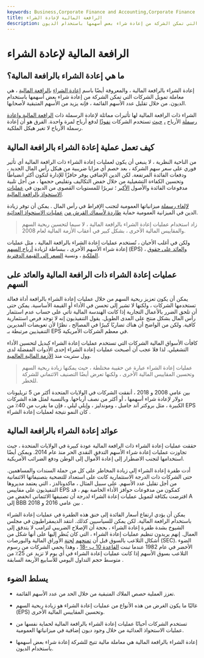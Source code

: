 ```yaml
---
keywords: Business,Corporate Finance and Accounting,Corporate Finance
title: الرافعة المالية لإعادة الشراء
description: إعادة الشراء بالرافعة المالية هي معاملة تمويل الشركات التي تمكن الشركة من إعادة شراء بعض أسهمها باستخدام الديون.
---
```


# الرافعة المالية لإعادة الشراء
## ما هي إعادة الشراء بالرافعة المالية؟

إعادة الشراء بالرافعة المالية ، والمعروفة أيضًا باسم [إعادة الشراء](/sharerepurchase) [بالرافعة المالية](/sharerepurchase) ، هي معاملة تمويل الشركات التي تمكن الشركة من إعادة شراء بعض أسهمها باستخدام الديون. من خلال تقليل عدد الأسهم القائمة ، فإنه يزيد من الأسهم المتبقية لأصحابها.

الشراء ذات الرافعة المالية لها تأثيرات مماثلة لإعادة الرسملة ذات [الرافعة المالية وإعادة رسملة](/leveragedrecapitalization) الأرباح [،](/dividendrecap) [حيث](/leveragedrecapitalization) تستخدم الشركات [نفوذًا](/leverage) لدفع أرباح لمرة واحدة. الفرق هو أن إعادة رسملة الأرباح لا تغير هيكل الملكية.

## كيف تعمل عملية إعادة الشراء بالرافعة المالية

من الناحية النظرية ، لا ينبغي أن يكون لعمليات إعادة الشراء ذات الرافعة المالية أي تأثير فوري على سعر سهم الشركة ، بعد خصم أي مزايا ضريبية من هيكل رأس المال الجديد ، ودفعات الفائدة المرتفعة. لكن الدين الإضافي يوفر حافزًا للإدارة لتكون أكثر انضباطًا وتحسين الكفاءة التشغيلية من خلال خفض التكاليف وتقليص حجمها ، من أجل تلبية مدفوعات الفائدة والأصول [الأكبر](/principal) ؛ تبريرًا للمستويات القصوى من الديون في [عمليات الاستحواذ بالرافعة المالية](/leveragedbuyout).

[لإلغاء رسملة](/overcapitalization) ميزانياتها العمومية لتجنب الإفراط في رأس المال . يمكن أن توفر زيادة الدين في الميزانية العمومية حماية [طاردة لأسماك القرش من](/sharkrepellent) [عمليات الاستحواذ العدائية](/hostiletakeover).

> زاد استخدام عمليات إعادة الشراء بالرافعة المالية ، لا سيما لتحسين ربحية السهم والمقاييس المالية الأخرى ، بشكل كبير في أعقاب الأزمة المالية لعام 2008.

>

ولكن في أغلب الأحيان ، تُستخدم عمليات إعادة الشراء بالرافعة المالية ، مثل عمليات إعادة شراء الأسهم الأخرى ، ببساطة لزيادة [أرباح السهم](/eps) (EPS) ، [والعائد على حقوق الملكية](/returnonequity) ، ونسبة [السعر إلى القيمة الدفترية](/price-to-bookratio).

## عمليات إعادة الشراء ذات الرافعة المالية والعائد على السهم

يمكن أن يكون تعزيز ربحية السهم من خلال عمليات إعادة الشراء بالرافعة أداة فعالة تستخدمها الشركات ، ولكنها لا تشير إلى تحسن في الأداء أو القيمة الأساسية. يمكن حتى أن تلحق الضرر بالأعمال التجارية إذا كانت الهندسة المالية تأتي على حساب عدم استثمار رأس المال بشكل منتج على المدى الطويل. يقول التنفيذيون إنه لا توجد فرص استثمارية كافية. ولكن من الواضح أن هناك تضاربًا كبيرًا في المصالح ، نظرًا لأن تعويضات المديرين التنفيذيين مرتبطة بـ EPS في معظم الشركات الأمريكية.

كافأت الأسواق المالية الشركات التي تستخدم عمليات إعادة الشراء كبديل لتحسين الأداء التشغيلي. لذا فلا عجب أن أصبحت عمليات إعادة الشراء إحدى الأدوات المفضلة لدى وول ستريت منذ [الأزمة المالية العالمية](/financial-crisis).

> عمليات إعادة الشراء عبارة عن حقيبة مختلطة ، حيث يمكنها زيادة ربحية السهم وتحسين المقاييس المالية الأخرى ، ولكنها تعرض أيضًا التصنيف الائتماني للشركة للخطر.

>

بين عامي 2008 و 2018 ، أنفقت الشركات في الولايات المتحدة أكثر من 5 تريليونات دولار لإعادة شراء أسهمها ، أو أكثر من نصف أرباحها. وبالنسبة لمثل هذه الشركات الكبيرة ، مثل بروكتر آند جامبل ، وموندليز ، وإيلي ليلي ، فإن ما يقرب من 40٪ من EPS كان النمو نتيجة لعمليات إعادة الشراء .

## عوائد إعادة الشراء بالرافعة المالية

حققت عمليات إعادة الشراء ذات الرافعة المالية عودة كبيرة في الولايات المتحدة ، حيث تجاوزت عمليات إعادة شراء الأسهم التدفق النقدي الحر منذ عام 2014. ويمكن أيضًا استخدامها لتجنب الاضطرار إلى إعادة الأموال إلى الوطن ودفع الضرائب الأمريكية.

أدت طفرة إعادة الشراء إلى زيادة المخاطر على كل من حملة السندات والمساهمين. حتى الشركات ذات الدرجة الاستثمارية كانت على استعداد للتضحية بتصنيفاتها الائتمانية من أجل تقليل عدد الأسهم. على سبيل المثال ، ماكدونالدز ، التي يعتمد مديروها التنفيذيون على مقاييس EPS كمكون من مدفوعات حوافز الأداء الخاصة بهم ، قد اقترضت بكثافة لتمويل عمليات إعادة الشراء لدرجة أن تصنيفها الائتماني انخفض من A إلى BBB بين عامي 2016 و 2018 .

يمكن أن يؤدي ارتفاع أسعار الفائدة إلى خنق هذه الطفرة في عمليات إعادة الشراء باستخدام الرافعة المالية. لكن يمكن للسياسيين كذلك. انتقد الديمقراطيون في مجلس الشيوخ بشدة طفرة إعادة الشراء ، بحجة أن الإصلاح الضريبي لترامب لا يتدفق إلى العمال. إنهم يريدون تنظيم عمليات إعادة الشراء ، التي كان يُنظر إليها على أنها شكل من أشكال التلاعب بالسوق قبل أن [تمنحهم](/sec) [لجنة](/sec) الأوراق المالية والبورصات (SEC). الضوء الأخضر في عام 1982 عندما تبنت [القاعدة 10 ب -18](/rule10b18) ، وهذا يحمي الشركات من رسوم التلاعب بسوق الأسهم إذا كانت عمليات إعادة الشراء في أي يوم لا تزيد عن 25٪ من متوسط حجم التداول اليومي للأسابيع الأربعة السابقة .

## يسلط الضوء

- تعزز العملية حصص الملاك المتبقية من خلال الحد من عدد الأسهم القائمة.

- غالبًا ما يكون الغرض من هذه الأنواع من عمليات إعادة الشراء هو زيادة ربحية السهم (EPS) وتحسين المقاييس المالية الأخرى.

- تستخدم الشركات أحيانًا عمليات إعادة الشراء بالرافعة المالية لحماية نفسها من عمليات الاستحواذ العدائية من خلال وجود ديون إضافية في ميزانياتها العمومية.

- إعادة الشراء بالرافعة المالية هي معاملة مالية تتيح للشركة إعادة شراء بعض أسهمها باستخدام الديون.

